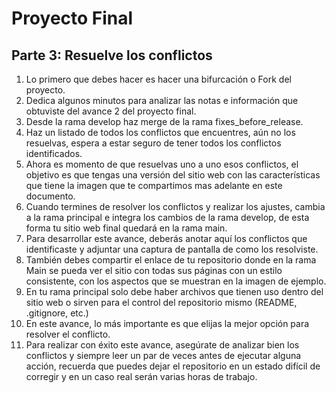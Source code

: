 # Proyecto Final
## Parte 3: Resuelve los conflictos

1. Lo primero que debes hacer es hacer una bifurcación o Fork del proyecto.
2. Dedica algunos minutos para analizar las notas e información que obtuviste del avance 2 del proyecto final.
3. Desde la rama develop haz merge de la rama fixes_before_release.
4. Haz un listado de todos los conflictos que encuentres, aún no los resuelvas, espera a estar seguro de tener todos los conflictos identificados.
5. Ahora es momento de que resuelvas uno a uno esos conflictos, el objetivo es que tengas una versión del sitio web con las características que tiene la imagen que te compartimos mas adelante en este documento.
6. Cuando termines de resolver los conflictos y realizar los ajustes, cambia a la rama principal e integra los cambios de la rama develop, de esta forma tu sitio web final quedará en la rama main.
7. Para desarrollar este avance, deberás anotar aquí los conflictos que identificaste y adjuntar una captura de pantalla de como los resolviste.
8. También debes compartir el enlace de tu repositorio donde en la rama Main se pueda ver el sitio con todas sus páginas con un estilo consistente, con los aspectos que se muestran en la imagen de ejemplo.
9. En tu rama principal solo debe haber archivos que tienen uso dentro del sitio web o sirven para el control del repositorio mismo (README, .gitignore, etc.)
10. En este avance, lo más importante es que elijas la mejor opción para resolver el conflicto.
11. Para realizar con éxito este avance, asegúrate de analizar bien los conflictos y siempre leer un par de veces antes de ejecutar alguna acción, recuerda que puedes dejar el repositorio en un estado difícil de corregir y en un caso real serán varias horas de trabajo.

